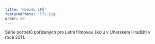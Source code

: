 ```yaml
---
title: 'Hvězdy LFŠ'
featuredPhoto: 'lfs.jpg'
order: 60
---
```


Série portrétů pořízených pro Letní filmovou školu v Uherském Hradišti v roce 2011.
